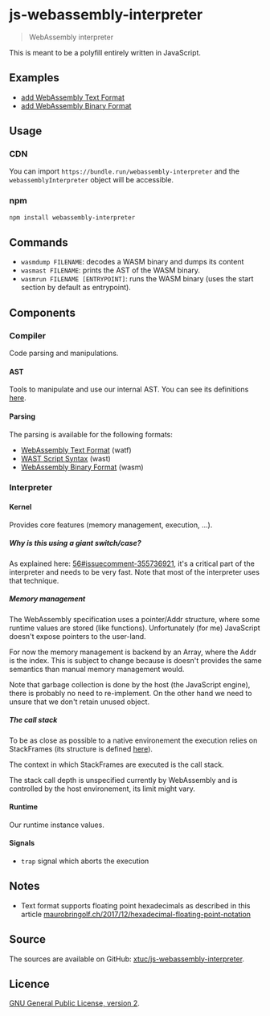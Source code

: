 # js-webassembly-interpreter

> WebAssembly interpreter

This is meant to be a polyfill entirely written in JavaScript.

## Examples

- [add WebAssembly Text Format](https://webassembly.js.org/examples/add-watf.html)
- [add WebAssembly Binary Format](https://webassembly.js.org/examples/add-wasm.html)

## Usage

### CDN

You can import `https://bundle.run/webassembly-interpreter` and the `webassemblyInterpreter` object will be accessible.

### npm

```sh
npm install webassembly-interpreter
```

## Commands

- `wasmdump FILENAME`: decodes a WASM binary and dumps its content
- `wasmast FILENAME`: prints the AST of the WASM binary.
- `wasmrun FILENAME [ENTRYPOINT]`: runs the WASM binary (uses the start section by default as entrypoint).

## Components

### Compiler

Code parsing and manipulations.

#### AST

Tools to manipulate and use our internal AST. You can see its definitions [here](https://github.com/xtuc/js-webassembly-interpreter/blob/master/src/types/AST.js).

#### Parsing

The parsing is available for the following formats:

- [WebAssembly Text Format](https://webassembly.github.io/spec/text/index.html) (watf)
- [WAST Script Syntax](https://github.com/WebAssembly/spec/tree/master/interpreter#scripts) (wast)
- [WebAssembly Binary Format](https://webassembly.github.io/spec/binary/index.html) (wasm)

### Interpreter

#### Kernel

Provides core features (memory management, execution, ...).

##### Why is this using a giant switch/case?

As explained here: [56#issuecomment-355736921](https://github.com/xtuc/js-webassembly-interpreter/issues/56#issuecomment-355736921), it's a critical part of the interpreter and needs to be very fast.
Note that most of the interpreter uses that technique.

##### Memory management

The WebAssembly specification uses a pointer/Addr structure, where some runtime values are stored (like functions). Unfortunately (for me) JavaScript doesn't expose pointers to the user-land.

For now the memory management is backend by an Array, where the Addr is the index. This is subject to change because is doesn't provides the same semantics than manual memory management would.

Note that garbage collection is done by the host (the JavaScript engine), there is probably no need to re-implement. On the other hand we need to unsure that we don't retain unused object.

##### The call stack

To be as close as possible to a native environement the execution relies on StackFrames (its structure is defined [here](https://github.com/xtuc/js-webassembly-interpreter/blob/9559f8d94435cd7f1c77ca4ff8cee6016b0dc4d3/src/interpreter/kernel/stackframe.js)).

The context in which StackFrames are executed is the call stack.

The stack call depth is unspecified currently by WebAssembly and is controlled by the host environement, its limit might vary.

#### Runtime

Our runtime instance values.

#### Signals

- `trap` signal which aborts the execution

## Notes

-  Text format supports floating point hexadecimals as described in this article [maurobringolf.ch/2017/12/hexadecimal-floating-point-notation](https://maurobringolf.ch/2017/12/hexadecimal-floating-point-notation)

## Source

The sources are available on GitHub: [xtuc/js-webassembly-interpreter](https://github.com/xtuc/js-webassembly-interpreter).

## Licence

[GNU General Public License, version 2](https://www.gnu.org/licenses/old-licenses/gpl-2.0.en.html).
